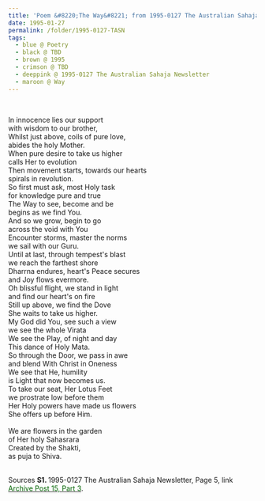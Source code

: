 ```yaml
---
title: 'Poem &#8220;The Way&#8221; from 1995-0127 The Australian Sahaja Newsletter, Page 5'
date: 1995-01-27
permalink: /folder/1995-0127-TASN
tags:
  - blue @ Poetry
  - black @ TBD
  - brown @ 1995
  - crimson @ TBD
  - deeppink @ 1995-0127 The Australian Sahaja Newsletter
  - maroon @ Way
---
```


<br>

<p>
In innocence lies our support<br>
with wisdom to our brother,<br>
Whilst just above, coils of pure love,<br>
abides the holy Mother.<br>
When pure desire to take us higher<br>
calls Her to evolution<br>
Then movement starts, towards our hearts<br>
spirals in revolution.<br>
So first must ask, most Holy task<br>
for knowledge pure and true<br>
The Way to see, become and be<br>
begins as we find You.<br>
And so we grow, begin to go<br>
across the void with You<br>
Encounter storms, master the norms<br>
we sail with our Guru.<br>
Until at last, through tempest's blast<br>
we reach the farthest shore<br>
Dharrna endures, heart's Peace secures<br>
and Joy flows evermore.<br>
Oh blissful flight, we stand in light<br>
and find our heart's on fire<br>
Still up above, we find the Dove<br>
She waits to take us higher.<br>
My God did You, see such a view<br>
we see the whole Virata<br>
We see the Play, of night and day<br>
This dance of Holy Mata.<br>
So through the Door, we pass in awe<br>
and blend With Christ in Oneness<br>
We see that He, humility<br>
is Light that now becomes us.<br>
To take our seat, Her Lotus Feet<br>
we prostrate low before them<br>
Her Holy powers have made us flowers<br>
She offers up before Him.<br>
<br>
We are flowers in the garden<br>
of Her holy Sahasrara<br>
Created by the Shakti,<br>
as puja to Shiva.<br>
</p>

<br>

<wave-list>
<list-title color="DarkSeaGreen" width="55">Sources</list-title>
  <list-item color="BlanchedAlmond"  width="280"><b>S1. </b> 1995-0127 The Australian Sahaja Newsletter, Page 5, link </font> <a href="https://seven-teams.github.io/archives/2023/1209"><font color="DarkGreen">Archive Post 15, Part 3</font></a>.</list-item>
</wave-list> 